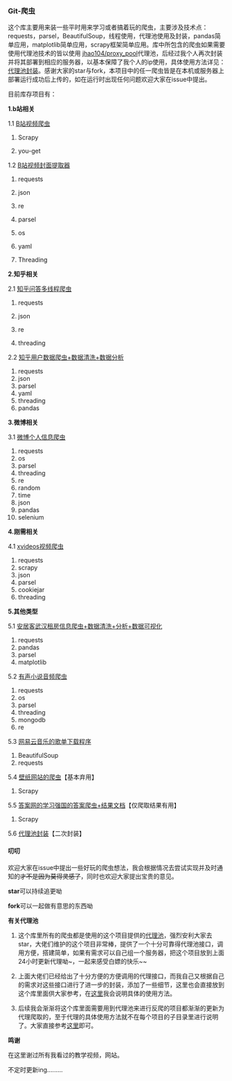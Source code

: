 ### Git-爬虫

​	这个库主要用来装一些平时用来学习或者搞着玩的爬虫，主要涉及技术点：requests，parsel，BeautifulSoup，线程使用，代理池使用及封装，pandas简单应用，matplotlib简单应用，scrapy框架简单应用。库中所包含的爬虫如果需要使用代理池技术的皆以使用 [jhao104/proxy_pool](https://github.com/jhao104/proxy_pool)代理池，后经过我个人再次封装并将其部署到相应的服务器，以基本保障了我个人的ip使用，具体使用方法详见：[代理池封装](https://github.com/srx-2000/spider_collection/tree/master/proxy_pool)。感谢大家的star与fork，本项目中的任一爬虫皆是在本机或服务器上部署运行成功后上传的，如在运行时出现任何问题欢迎大家在issue中提出。

目前库存项目有：

**1.b站相关**

1.1 [B站视频爬虫](https://github.com/srx-2000/spider_collection/tree/master/bilibiliSP)

1. Scrapy

2. you-get

1.2 [B站视频封面提取器](https://github.com/srx-2000/spider_collection/tree/master/bilibili%E5%B0%81%E9%9D%A2%E6%8F%90%E5%8F%96)

1. requests

2. json

3. re

4. parsel

5. os

6. yaml

7. Threading

**2.知乎相关**

2.1 [知乎问答多线程爬虫](https://github.com/srx-2000/spider_collection/tree/master/zhihuAnswerSpider)

1. requests

2. json

3. re

4. threading

2.2 [知乎用户数据爬虫+数据清洗+数据分析](https://github.com/srx-2000/spider_collection/tree/master/zhihu_user_info_spider)

1. requests
2. json
3. parsel
4. yaml
5. threading
6. pandas

**3.微博相关**

3.1 [微博个人信息爬虫](https://github.com/srx-2000/spider_collection/tree/master/weibo_user_info)

1. requests
2. os
3. parsel
4. threading
5. re
6. random
7. time
8. json
9. pandas
9. selenium

**4.刚需相关**

4.1 [xvideos视频爬虫](https://github.com/srx-2000/spider_collection/tree/master/hubSpider)

1. requests
2. scrapy
3. json
4. parsel
5. cookiejar
6. threading

**5.其他类型**

5.1 [安居客武汉租房信息爬虫+数据清洗+分析+数据可视化](https://github.com/srx-2000/spider_collection/tree/master/anjuke_room_rent_info)

1. requests
2. pandas
3. parsel
4. matplotlib

5.2 [有声小说音频爬虫](https://github.com/srx-2000/spider_collection/tree/master/audioBook)

1. requests
2. os
3. parsel
4. threading
5. mongodb
6. re

5.3 [网易云音乐的歌单下载程序](https://github.com/srx-2000/spider_collection/tree/master/python%20spider)

1. BeautifulSoup
2. requests

5.4 [壁纸网站的爬虫](https://github.com/srx-2000/spider_collection/tree/master/beautyImgSpider)【基本弃用】

1. Scrapy

5.5 [答案网的学习强国的答案爬虫+结果文档](https://github.com/srx-2000/spider_collection/tree/master/xuexiSpider)【仅爬取结果有用】

1. Scrapy

5.6 [代理池封装](https://github.com/srx-2000/spider_collection/tree/master/proxy_pool)【二次封装】



#### 叨叨

欢迎大家在issue中提出一些好玩的爬虫想法，我会根据情况去尝试实现并及时通知的~~才不是因为莫得灵感了~~，同时也欢迎大家提出宝贵的意见。

**star**可以持续追更呦

**fork**可以一起做有意思的东西呦

**有关代理池**

1. 这个库里所有的爬虫都是使用的这个项目提供的[代理池](https://github.com/jhao104/proxy_pool)，强烈安利大家去star，大佬们维护的这个项目非常棒，提供了一个十分可靠得代理池接口，调用方便，搭建简单，如果有需求可以自己组一个服务器，把这个项目放到上面24小时更新代理呦~，一起来感受白嫖的快乐~~

2. 上面大佬们已经给出了十分方便的方便调用的代理接口，而我自己又根据自己的需求对这些接口进行了进一步的封装，添加了一些细节，这里也会直接放到这个库里面供大家参考，在[这里](https://github.com/srx-2000/git_spider/tree/master/proxy_pool)我会说明具体的使用方法。
3. 后续我会渐渐将这个库里面需要用到代理池来进行反爬的项目都渐渐的更新为代理爬取的，至于代理的具体使用方法就不在每个项目的子目录里进行说明了。大家直接参考[这里](https://github.com/srx-2000/git_spider/tree/master/proxy_pool)即可。

**鸣谢**

在这里谢过所有我看过的教学视频，网站。

不定时更新ing.........

